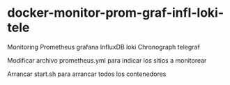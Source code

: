 # docker-monitor-prom-graf-infl-loki-tele
Monitoring Prometheus grafana InfluxDB loki Chronograph telegraf

Modificar archivo prometheus.yml para indicar los sitios a monitorear

Arrancar start.sh para arrancar todos los contenedores
